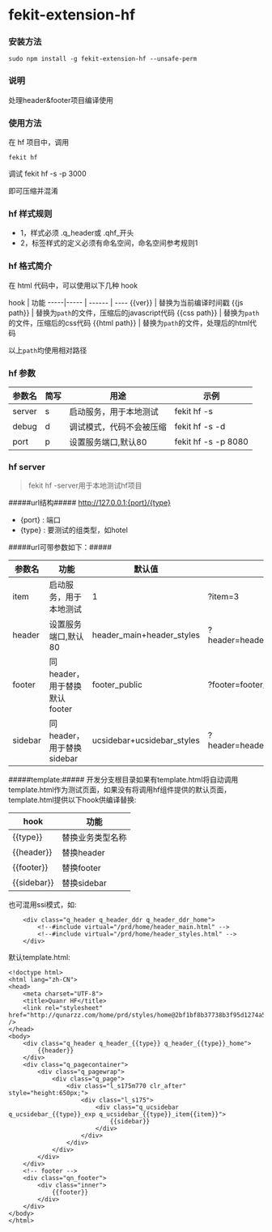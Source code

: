 fekit-extension-hf
=====================
### 安装方法 ###
    sudo npm install -g fekit-extension-hf --unsafe-perm
### 说明 ###

处理header&footer项目编译使用

### 使用方法  ###

在 hf 项目中，调用

    fekit hf
调试
    fekit hf -s -p 3000

即可压缩并混淆

### hf 样式规则 ###
* 1，样式必须 .q_header或 .qhf_开头
* 2，标签样式的定义必须有命名空间，命名空间参考规则1

### hf 格式简介 ###

在 html 代码中，可以使用以下几种 hook


hook  | 功能
-----|----- | ------ | ----
{{ver}} | 替换为当前编译时间戳
{{js path}} | 替换为`path`的文件，压缩后的javascript代码
{{css path}} | 替换为`path`的文件，压缩后的css代码
{{html path}} | 替换为`path`的文件，处理后的html代码

以上`path`均使用相对路径

### hf 参数 ###

参数名  | 简写 | 用途 | 示例
-----|----- | ------ | ----
server | s | 启动服务，用于本地测试| fekit hf -s
debug | d | 调试模式，代码不会被压缩| fekit hf -s -d
port | p | 设置服务端口,默认80 | fekit hf -s -p 8080

### hf server ###

> fekit hf -server用于本地测试hf项目

#####url结构#####
http://127.0.0.1:{port}/{type}

* {port} : 端口
* {type} : 要测试的组类型，如hotel


#####url可带参数如下：#####

参数名  | 功能 |  默认值 | 示例
-----|----- | ------ | ----
item | 启动服务，用于本地测试| 1 | ?item=3
header | 设置服务端口,默认80 | header_main+header_styles | ?header=header_main_mini+header_mini_styles
footer | 同header，用于替换默认footer| footer_public | ?footer=footer_ssl
sidebar | 同header，用于替换sidebar | ucsidebar+ucsidebar_styles | ?header=header_main_mini+header_mini_styles

#####template:#####
开发分支根目录如果有template.html将自动调用template.html作为测试页面，如果没有将调用hf组件提供的默认页面，template.html提供以下hook供编译替换:

hook  | 功能
-----|-----
{{type}} | 替换业务类型名称
{{header}} | 替换header
{{footer}} | 替换footer
{{sidebar}} | 替换sidebar

也可混用ssi模式，如:

        <div class="q_header q_header_ddr q_header_ddr_home">
            <!--#include virtual="/prd/home/header_main.html" -->
            <!--#include virtual="/prd/home/header_styles.html" -->
        </div>

默认template.html:

    <!doctype html>
    <html lang="zh-CN">
    <head>
        <meta charset="UTF-8">
        <title>Quanr HF</title>
        <link rel="stylesheet" href="http://qunarzz.com/home/prd/styles/home@2bf1bf8b37738b3f95d1274a579728d8.css" />
    </head>
    <body>
        <div class="q_header q_header_{{type}} q_header_{{type}}_home">
            {{header}}
        </div>
        <div class="q_pagecontainer">
            <div class="q_pagewrap">
                <div class="q_page">
                    <div class="l_s175m770 clr_after" style="height:650px;">
                        <div class="l_s175">
                            <div class="q_ucsidebar q_ucsidebar_{{type}}_exp q_ucsidebar_{{type}}_item{{item}}">
                                {{sidebar}}
                            </div>
                        </div>
                    </div>
                </div>
            </div>
        </div>
        <!-- footer -->
        <div class="qn_footer">
            <div class="inner">
                {{footer}}
            </div>
        </div>  
    </body>
    </html>

